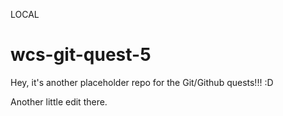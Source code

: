 LOCAL
# wcs-git-quest-5

Hey, it's another placeholder repo for the Git/Github quests!!! :D

Another little edit there.
